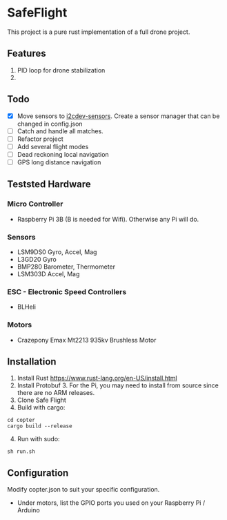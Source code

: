 # SafeFlight
This project is a pure rust implementation of a full drone project.

## Features
1) PID loop for drone stabilization
2)

## Todo
- [x] Move sensors to [i2cdev-sensors](https://github.com/martindeegan/i2cdev-sensors). Create a sensor manager that can be changed in config.json
- [ ] Catch and handle all matches.
- [ ] Refactor project
- [ ] Add several flight modes
- [ ] Dead reckoning local navigation
- [ ] GPS long distance navigation

## Teststed Hardware
### Micro Controller
- Raspberry Pi 3B (B is needed for Wifi). Otherwise any Pi will do.

### Sensors
- LSM9DS0 Gyro, Accel, Mag
- L3GD20 Gyro
- BMP280 Barometer, Thermometer
- LSM303D Accel, Mag

### ESC - Electronic Speed Controllers
- BLHeli

### Motors
- Crazepony Emax Mt2213 935kv Brushless Motor

## Installation
1) Install Rust https://www.rust-lang.org/en-US/install.html
2) Install Protobuf 3. For the Pi, you may need to install from source since there are no ARM releases.
3) Clone Safe Flight
3) Build with cargo:
~~~
cd copter
cargo build --release
~~~
4) Run with sudo:
~~~
sh run.sh
~~~

## Configuration
Modify copter.json to suit your specific configuration.
- Under motors, list the GPIO ports you used on your Raspberry Pi / Arduino
